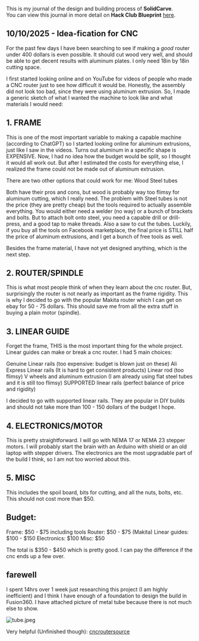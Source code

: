 <!--
  ===================    !!READ THIS NOTICE!!   ====================
  DO NOT edit this file manually. Your changes WILL BE OVERWRITTEN!
  This journal is auto generated and updated by Hack Club Blueprint.
  To edit this file, please edit your journal entries on Blueprint.
  ==================================================================
-->

This is my journal of the design and building process of **SolidCarve**.  
You can view this journal in more detail on **Hack Club Blueprint** [here](https://blueprint.hackclub.com/projects/398).


## 10/10/2025 - Idea-fication for CNC  

For the past few days I have been searching to see if making a _good_ router under 400 dollars is even possible. It should cut wood very well, and should be able to get decent results with aluminum plates. I only need 18in by 18in cutting space.

I first started looking online and on YouTube for videos of people who made a CNC router just to see how difficult it would be. Honestly, the assembly did not look too bad, since they were using aluminum extrusion. So, I made a generic sketch of what I wanted the machine to look like and what materials I would need:

## **1. FRAME**

This is one of the most important variable to making a capable machine (according to ChatGPT) so I started looking online for aluminum extrusions, just like I saw in the videos. Turns out aluminum in a specific shape is EXPENSIVE. Now, I had no idea how the budget would be split, so I thought it would all work out. But after I estimated the costs for everything else, I realized the frame could not be made out of aluminum extrusion. 

There are two other options that could work for me:
Wood
Steel tubes

Both have their pros and cons, but wood is probably way too flimsy for aluminum cutting, which I really need. The problem with Steel tubes is not the price (they are pretty cheap) but the tools required to actually assemble everything. You would either need a welder (no way) or a bunch of brackets and bolts. But to attach bolt onto steel, you need a capable drill or drill-press, and a good tap to make threads. Also a saw to cut the tubes. Luckily, if you buy all the tools on Facebook marketplace, the final price is STILL half the price of aluminum extrusions, and I get a bunch of free tools as well. 

Besides the frame material, I have not yet designed anything, which is the next step. 

## **2. ROUTER/SPINDLE**

This is what most people think of when they learn about the cnc router. But, surprisingly the router is not nearly as important as the frame rigidity. This is why I decided to go with the popular Makita router which I can get on ebay for 50 - 75 dollars. This should save me from all the extra stuff in buying a plain motor (spindle). 

## **3. LINEAR GUIDE**

Forget the frame, THIS is the most important thing for the whole project. Linear guides can make or break a cnc router. I had 5 main choices:

Genuine Linear rails (too expensive: budget is blown just on these)
Ali Express Linear rails (It is hard to get consistent products)
Linear rod (too flimsy)
V wheels and aluminum extrusion (I am already using flat steel tubes and it is still too flimsy)
SUPPORTED linear rails (perfect balance of price and rigidity)

I decided to go with supported linear rails. They are popular in DIY builds and should not take more than 100 - 150 dollars of the budget I hope.

## **4. ELECTRONICS/MOTOR**

This is pretty straightforward. I will go with NEMA 17 or NEMA 23 stepper motors. I will probably start the brain with an Arduino with shield or an old laptop with stepper drivers. The electronics are the most upgradable part of the build I think, so I am not too worried about this.

## **5. MISC**

This includes the spoil board, bits for cutting, and all the nuts, bolts, etc. This should not cost more than $50.

## **Budget:**

Frame: $50 - $75 including tools
Router: $50 - $75 (Makita)
Linear guides: $100 - $150
Electronics: $100
Misc: $50

The total is $350 - $450 which is pretty good. I can pay the difference if the cnc ends up a few over. 

## **farewell**

I spent 14hrs over 1 week just researching this project (I am highly inefficient) and I think I have enough of a foundation to design the build in Fusion360. I have attached picture of metal tube because there is not much else to show.

![tube.jpeg](https://blueprint.hackclub.com/user-attachments/blobs/proxy/eyJfcmFpbHMiOnsiZGF0YSI6MTUzMSwicHVyIjoiYmxvYl9pZCJ9fQ==--a6f0f3e8120ad1c9ee67e25a7f87c088a8c13016/rthrth.jpeg)

Very helpful (Unfinished though): [cncroutersource](http://www.cncroutersource.com)  

